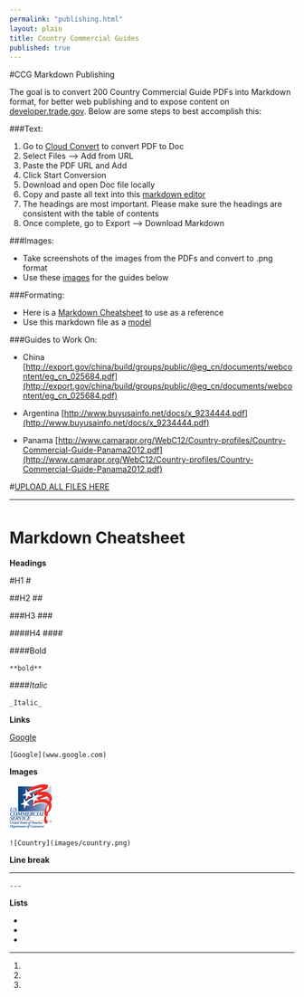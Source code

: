 ```yaml
---
permalink: "publishing.html"
layout: plain
title: Country Commercial Guides 
published: true
---
```


#CCG Markdown Publishing 

The goal is to convert 200 Country Commercial Guide PDFs into Markdown format, for better web publishing and to expose content on [developer.trade.gov](http://developer.trade.gov/). Below are some steps to best accomplish this:

###Text:

1. Go to [Cloud Convert](https://cloudconvert.com/pdf-to-doc) to convert PDF to Doc
2. Select Files --> Add from URL
3. Paste the PDF URL and Add
4. Click Start Conversion
5. Download and open Doc file locally
6. Copy and paste all text into this [markdown editor](http://markable.in/editor/)
7. The headings are most important. Please make sure the headings are consistent with the table of contents
8. Once complete, go to Export --> Download Markdown

###Images:

* Take screenshots of the images from the PDFs and convert to .png format 
* Use these [images](https://drive.google.com/drive/u/1/#folders/0BzuZudIjPPmBZUhjbmtJRzZTTXc/0BzuZudIjPPmBWk0tM0pMdjcyVW8) for the guides below

###Formating:

* Here is a [Markdown Cheatsheet](#cheatsheet) to use as a reference
* Use this markdown file as a [model](https://raw.githubusercontent.com/GovWizely/ccg/gh-pages/_posts/2014-12-15-columbia.md)

###Guides to Work On:

* China [http://export.gov/china/build/groups/public/@eg_cn/documents/webcontent/eg_cn_025684.pdf](http://export.gov/china/build/groups/public/@eg_cn/documents/webcontent/eg_cn_025684.pdf)

* Argentina [http://www.buyusainfo.net/docs/x_9234444.pdf](http://www.buyusainfo.net/docs/x_9234444.pdf)

* Panama [http://www.camarapr.org/WebC12/Country-profiles/Country-Commercial-Guide-Panama2012.pdf](http://www.camarapr.org/WebC12/Country-profiles/Country-Commercial-Guide-Panama2012.pdf)

#[UPLOAD ALL FILES HERE](https://drive.google.com/drive/u/1/#folders/0BzuZudIjPPmBZUhjbmtJRzZTTXc)

---

<h1 id="cheatsheet" style="margin-top:50px;">Markdown Cheatsheet</h1>


**Headings** 

#H1
	#

##H2
	##

###H3
	###

####H4
	####

####Bold

	**bold**

####_Italic_

	_Italic_

**Links**
 
[Google](www.google.com)

	[Google](www.google.com)

**Images**

![Country](images/uscs.png)

	![Country](images/country.png)

**Line break**

---

	---

**Lists**

* 
* 
* 

---

1. 
2. 
3.